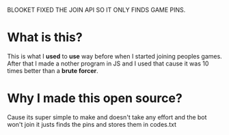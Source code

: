 BLOOKET FIXED THE JOIN API SO IT ONLY FINDS GAME PINS.

# What is this?
This is what I __used__ to __use__ way before when I started joining peoples games. After that I made a nother program in JS and I used that cause it was 10 times better than a __brute forcer__.

# Why I made this open source?
Cause its super simple to make and doesn't take any effort and the bot won't join it justs finds the pins and stores them in codes.txt
